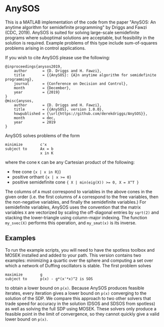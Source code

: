 # AnySOS
This is a MATLAB implementation of the code from the paper "AnySOS: An anytime algorithm for semidefinite programming" by Driggs and Fawzi (CDC, 2019). AnySOS is suited for solving large-scale semidefinite programs where suboptimal solutions are acceptable, but feasibility in the solution is required. Example problems of this type include sum-of-squares problems arising in control applications.

If you wish to cite AnySOS please use the following:
```
@inproceedings{anysos2019,
    author       = {D. Driggs and H. Fawzi},
    title        = {{AnySOS}: {A}n anytime algorithm for semidefinite programming},
    journal      = {Conference on Decision and Control},
    month        = {December},
    year         = {2019}
}
@misc{anysos,
    author       = {D. Driggs and H. Fawzi},
    title        = {{AnySOS}, version 1.0.0},
    howpublished = {\url{https://github.com/derekdriggs/AnySOS}},
    month        = dec,
    year         = 2019
}
```
AnySOS solves problems of the form
```
minimize        c'x
subject to      Ax = b
                x in K
```
where the cone `K` can be any Cartesian product of the following:
+ free cone `{x | x in R}`)
+ positive orthant `{x | x >= 0}`
+ positive semidefinite cone `{ X | min(eig(X)) >= 0, X = X^T }`

The columns of `A` must correspond to variables in the above cones in the given order (i.e. the first columns of `A` correspond to the free variables, then the non-negative variables, and finally the semidefinite variables.) For semidefinite variables, AnySOS uses the convention that the matrix variables `X` are vectorized by scaling the off-diagonal entries by `sqrt(2)` and stacking the lower-triangle using column-major indexing. The function `my_svec(X)` performs this operation, and `my_smat(x)` is its inverse.

## Examples
To run the example scripts, you will need to have the spotless toolbox and MOSEK installed and added to your path. This version contains two examples: minimizing a quartic over the sphere and computing a set over which a network of Duffing oscillators is stable. The first problem solves
```
maximize        g
subject to      p(x) - g*(x'*x)^2 is SOS
```
to obtain a lower bound on `p(x)`. Because AnySOS produces feasible iterates, every iteration gives a lower bound on `p(x)` converging to the solution of the SDP. We compare this approach to two other solvers that trade speed for accuracy in the solution (DSOS and SDSOS from spotless) as well as solving the full SDP using MOSEK. These solvers only produce a feasible point in the limit of convergence, so they cannot quickly give a valid lower bound on `p(x)`.
